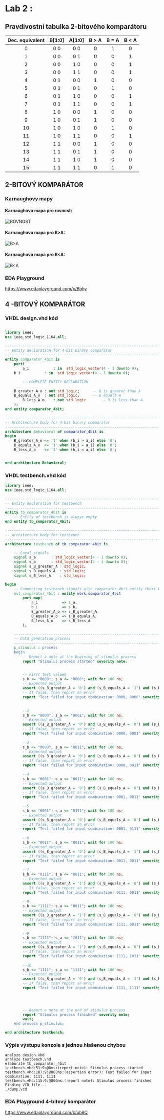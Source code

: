 # Lab 2 :

## Pravdivostní tabulka 2-bitového komparátoru


| **Dec. equivalent** | **B[1:0]** | **A[1:0]** | **B > A** | **B = A** | **B < A** |
| :-: | :-: | :-: | :-: | :-: | :-: |
| 0 | 0 0 | 0 0 | 0 | 1 | 0 |
| 1 | 0 0 | 0 1 | 0 | 0 | 1 |
| 2 | 0 0 | 1 0 | 0 | 0 | 1 |
| 3 | 0 0 | 1 1 | 0 | 0 | 1 |
| 4 | 0 1 | 0 0 | 1 | 0 | 0 |
| 5 | 0 1 | 0 1 | 0 | 1 | 0 |
| 6 | 0 1 | 1 0 | 0 | 0 | 1 |
| 7 | 0 1 | 1 1 | 0 | 0 | 1 |
| 8 | 1 0 | 0 0 | 1 | 0 | 0 |
| 9 | 1 0 | 0 1 |  1| 0 | 0 |
| 10 | 1 0 | 1 0 | 0 | 1 | 0 |
| 11 | 1 0 | 1 1 | 0 | 0 | 1 |
| 12 | 1 1 | 0 0 | 1 | 0 | 0 |
| 13 | 1 1 | 0 1 | 1 | 0 | 0 |
| 14 | 1 1 | 1 0 | 1 | 0 | 0 |
| 15 | 1 1 | 1 1 | 0 | 1 | 0 |


## 2-BITOVÝ KOMPARÁTOR

### Karnaughovy mapy

#### Karnaughova mapa pro rovnost:
![ROVNOST](https://github.com/xtomes07/Digital_elektronics_1/blob/main/Labs/02-logic/Obrazky/rovnost.png)

#### Karnaughova mapa pro B>A:
![B>A](https://github.com/xtomes07/Digital_elektronics_1/blob/main/Labs/02-logic/Obrazky/BvetsinezA_SoP.png)

#### Karnaughova mapa pro B<A:
![B<A](https://github.com/xtomes07/Digital_elektronics_1/blob/main/Labs/02-logic/Obrazky/AvetsinezB_PoS.png)

### EDA Playground
https://www.edaplayground.com/x/Bbhy



## 4 -BITOVÝ KOMPARÁTOR

### VHDL design.vhd kód
```vhdl

library ieee;
use ieee.std_logic_1164.all;

------------------------------------------------------------------------
-- Entity declaration for 4-bit binary comparator
------------------------------------------------------------------------
entity comparator_4bit is
    port(
        a_i           : in  std_logic_vector(4 - 1 downto 0);
	b_i           : in  std_logic_vector(4 - 1 downto 0);

        -- COMPLETE ENTITY DECLARATION
        
	B_greater_A_o : out std_logic;      -- B is greater than A
	B_equals_A_o  : out std_logic; 		-- B equals A
        B_less_A_o    : out std_logic       -- B is less than A
    );
end entity comparator_4bit;

------------------------------------------------------------------------
-- Architecture body for 4-bit binary comparator
------------------------------------------------------------------------
architecture Behavioral of comparator_4bit is
begin
    B_greater_A_o <= '1' when (b_i > a_i) else '0';
    B_equals_A_o  <= '1' when (b_i = a_i) else '0';
    B_less_A_o    <= '1' when (b_i < a_i) else '0';


end architecture Behavioral;
```

### VHDL testbench.vhd kód
```vhdl
library ieee;
use ieee.std_logic_1164.all;

------------------------------------------------------------------------
-- Entity declaration for testbench
------------------------------------------------------------------------
entity tb_comparator_4bit is
    -- Entity of testbench is always empty
end entity tb_comparator_4bit;

------------------------------------------------------------------------
-- Architecture body for testbench
------------------------------------------------------------------------
architecture testbench of tb_comparator_4bit is

    -- Local signals
    signal s_a       : std_logic_vector(4 - 1 downto 0);
    signal s_b       : std_logic_vector(4 - 1 downto 0);
    signal s_B_greater_A : std_logic;
    signal s_B_equals_A  : std_logic;
    signal s_B_less_A    : std_logic;

begin
    -- Connecting testbench signals with comparator_4bit entity (Unit Under Test)
    uut_comparator_4bit : entity work.comparator_4bit
        port map(
            a_i           => s_a,
            b_i           => s_b,
            B_greater_A_o => s_B_greater_A,
            B_equals_A_o  => s_B_equals_A,
            B_less_A_o    => s_B_less_A
        );

    --------------------------------------------------------------------
    -- Data generation process
    --------------------------------------------------------------------
    p_stimulus : process
    begin
        -- Report a note at the begining of stimulus process
        report "Stimulus process started" severity note;


        -- First test values
        s_b <= "0000"; s_a <= "0000"; wait for 100 ns;
        -- Expected output
        assert ((s_B_greater_A = '0') and (s_B_equals_A = '1') and (s_B_less_A ='0'))
        -- If false, then report an error
        report "Test failed for input combination: 0000, 0000" severity error;
        
        
        --2
        s_b <= "0000"; s_a <= "0001"; wait for 100 ns;
        -- Expected output
        assert ((s_B_greater_A = '0') and (s_B_equals_A = '0') and (s_B_less_A ='1'))
        -- If false, then report an error
        report "Test failed for input combination: 0000, 0001" severity error;
        
        --3
        s_b <= "0000"; s_a <= "0011"; wait for 100 ns;
        -- Expected output
        assert ((s_B_greater_A = '0') and (s_B_equals_A = '0') and (s_B_less_A ='1'))
        -- If false, then report an error
        report "Test failed for input combination: 0000, 0011" severity error;
        
        --4
        s_b <= "0001"; s_a <= "0011"; wait for 100 ns;
        -- Expected output
        assert ((s_B_greater_A = '0') and (s_B_equals_A = '0') and (s_B_less_A ='1'))
        -- If false, then report an error
        report "Test failed for input combination: 0001, 0011" severity error;
        
        --5
        s_b <= "0001"; s_a <= "0111"; wait for 100 ns;
        -- Expected output
        assert ((s_B_greater_A = '0') and (s_B_equals_A = '0') and (s_B_less_A ='1'))
        -- If false, then report an error
        report "Test failed for input combination: 0001, 0111" severity error;
        
        --6
        s_b <= "0011"; s_a <= "0011"; wait for 100 ns;
        -- Expected output
        assert ((s_B_greater_A = '0') and (s_B_equals_A = '1') and (s_B_less_A ='0'))
        -- If false, then report an error
        report "Test failed for input combination: 0011, 0011" severity error;
        
        --7
        s_b <= "0111"; s_a <= "0011"; wait for 100 ns;
        -- Expected output
        assert ((s_B_greater_A = '1') and (s_B_equals_A = '0') and (s_B_less_A ='0'))
        -- If false, then report an error
        report "Test failed for input combination: 0111, 0011" severity error;
        
        --8
        s_b <= "1111"; s_a <= "0011"; wait for 100 ns;
        -- Expected output
        assert ((s_B_greater_A = '1') and (s_B_equals_A = '0') and (s_B_less_A ='0'))
        -- If false, then report an error
        report "Test failed for input combination: 1111, 0011" severity error;
        
        --9
        s_b <= "1111"; s_a <= "1011"; wait for 100 ns;
        -- Expected output
        assert ((s_B_greater_A = '1') and (s_B_equals_A = '0') and (s_B_less_A ='0'))
        -- If false, then report an error
        report "Test failed for input combination: 1111, 1011" severity error;
        
        --10 
        s_b <= "1111"; s_a <= "1111"; wait for 100 ns;
        -- Expected output
        assert ((s_B_greater_A = '0') and (s_B_equals_A = '1') and (s_B_less_A ='0'))
        -- If false, then report an error
        report "Test failed for input combination: 1111, 1111" severity error;
        
        


        -- Report a note at the end of stimulus process
        report "Stimulus process finished" severity note;
        wait;
    end process p_stimulus;

end architecture testbench;

```

### Výpis výstupu konzole s jednou hlašenou chybou
```
analyze design.vhd
analyze testbench.vhd
elaborate tb_comparator_4bit
testbench.vhd:51:9:@0ms:(report note): Stimulus process started
testbench.vhd:107:9:@800ns:(assertion error): Test failed for input combination: 1111, 1111
testbench.vhd:115:9:@800ns:(report note): Stimulus process finished
Finding VCD file...
./dump.vcd
```

### EDA Playground 4-bitový komparátor

https://www.edaplayground.com/x/ub8Q
